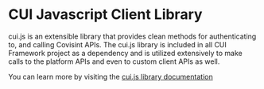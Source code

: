 # CUI Javascript Client Library

cui.js is an extensible library that provides clean methods for authenticating to, and calling Covisint APIs.  The cui.js library is included in all CUI Framework project as a dependency and is utilized extensively to make calls to the platform APIs and even to custom client APIs as well.

You can learn more by visiting the [cui.js library documentation](https://cuijsinfo.run.covisintrnd.com/) 